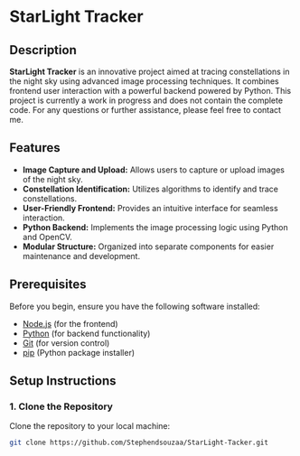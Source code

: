 # StarLight Tracker

## Description

**StarLight Tracker** is an innovative project aimed at tracing constellations in the night sky using advanced image processing techniques. It combines frontend user interaction with a powerful backend powered by Python. This project is currently a work in progress and does not contain the complete code. For any questions or further assistance, please feel free to contact me.

## Features

- **Image Capture and Upload:** Allows users to capture or upload images of the night sky.
- **Constellation Identification:** Utilizes algorithms to identify and trace constellations.
- **User-Friendly Frontend:** Provides an intuitive interface for seamless interaction.
- **Python Backend:** Implements the image processing logic using Python and OpenCV.
- **Modular Structure:** Organized into separate components for easier maintenance and development.

## Prerequisites

Before you begin, ensure you have the following software installed:

- [Node.js](https://nodejs.org/) (for the frontend)
- [Python](https://www.python.org/downloads/) (for backend functionality)
- [Git](https://git-scm.com/downloads) (for version control)
- [pip](https://pip.pypa.io/en/stable/) (Python package installer)

## Setup Instructions

### 1. Clone the Repository

Clone the repository to your local machine:

```bash
git clone https://github.com/Stephendsouzaa/StarLight-Tacker.git
